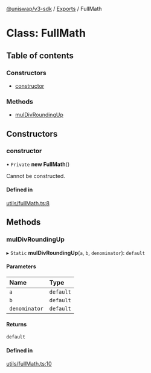 [@uniswap/v3-sdk](../README.md) / [Exports](../modules.md) / FullMath

# Class: FullMath

## Table of contents

### Constructors

- [constructor](FullMath.md#constructor)

### Methods

- [mulDivRoundingUp](FullMath.md#muldivroundingup)

## Constructors

### constructor

• `Private` **new FullMath**()

Cannot be constructed.

#### Defined in

[utils/fullMath.ts:8](https://github.com/Uniswap/v3-sdk/blob/08a7c05/src/utils/fullMath.ts#L8)

## Methods

### mulDivRoundingUp

▸ `Static` **mulDivRoundingUp**(`a`, `b`, `denominator`): `default`

#### Parameters

| Name | Type |
| :------ | :------ |
| `a` | `default` |
| `b` | `default` |
| `denominator` | `default` |

#### Returns

`default`

#### Defined in

[utils/fullMath.ts:10](https://github.com/Uniswap/v3-sdk/blob/08a7c05/src/utils/fullMath.ts#L10)
